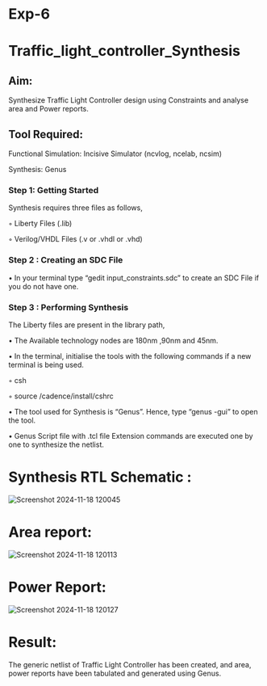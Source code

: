 # Exp-6
# Traffic_light_controller_Synthesis

## Aim:

Synthesize Traffic Light Controller design using Constraints and analyse area and Power reports.

## Tool Required:

Functional Simulation: Incisive Simulator (ncvlog, ncelab, ncsim)

Synthesis: Genus

### Step 1: Getting Started

Synthesis requires three files as follows,

◦ Liberty Files (.lib)

◦ Verilog/VHDL Files (.v or .vhdl or .vhd)

### Step 2 : Creating an SDC File

•	In your terminal type “gedit input_constraints.sdc” to create an SDC File if you do not have one.

### Step 3 : Performing Synthesis

The Liberty files are present in the library path,

• The Available technology nodes are 180nm ,90nm and 45nm.

• In the terminal, initialise the tools with the following commands if a new terminal is being used.

◦ csh

◦ source /cadence/install/cshrc

• The tool used for Synthesis is “Genus”. Hence, type “genus -gui” to open the tool.

• Genus Script file with .tcl file Extension commands are executed one by one to synthesize the netlist.

# Synthesis RTL Schematic :
![Screenshot 2024-11-18 120045](https://github.com/user-attachments/assets/48142693-6c65-4b59-b4de-f2b7da661a2e)
# Area report:
![Screenshot 2024-11-18 120113](https://github.com/user-attachments/assets/fe21a62a-a1d0-4191-ab30-2e825bd9fe30)
# Power Report:
![Screenshot 2024-11-18 120127](https://github.com/user-attachments/assets/0fe0c0cd-4d89-476d-9f2b-c82f5d1a3fc8)
# Result:

The generic netlist of Traffic Light Controller has been created, and area, power reports have been tabulated and generated using Genus.
